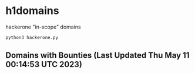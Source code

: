 # h1domains
hackerone "in-scope" domains

`python3 hackerone.py`
## Domains with Bounties (Last Updated Thu May 11 00:14:53 UTC 2023)
```

```
